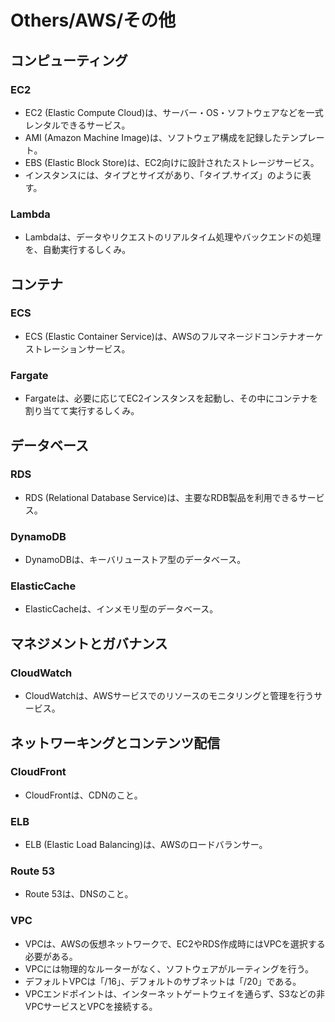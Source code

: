 # Others/AWS/その他

## コンピューティング

### EC2

- EC2 (Elastic Compute Cloud)は、サーバー・OS・ソフトウェアなどを一式レンタルできるサービス。
- AMI (Amazon Machine Image)は、ソフトウェア構成を記録したテンプレート。
- EBS (Elastic Block Store)は、EC2向けに設計されたストレージサービス。
- インスタンスには、タイプとサイズがあり、「タイプ.サイズ」のように表す。

### Lambda

- Lambdaは、データやリクエストのリアルタイム処理やバックエンドの処理を、自動実行するしくみ。

## コンテナ

### ECS

- ECS (Elastic Container Service)は、AWSのフルマネージドコンテナオーケストレーションサービス。

### Fargate

- Fargateは、必要に応じてEC2インスタンスを起動し、その中にコンテナを割り当てて実行するしくみ。

## データベース

### RDS

- RDS (Relational Database Service)は、主要なRDB製品を利用できるサービス。

### DynamoDB

- DynamoDBは、キーバリューストア型のデータベース。

### ElasticCache

- ElasticCacheは、インメモリ型のデータベース。

## マネジメントとガバナンス

### CloudWatch

- CloudWatchは、AWSサービスでのリソースのモニタリングと管理を行うサービス。

## ネットワーキングとコンテンツ配信

### CloudFront

- CloudFrontは、CDNのこと。

### ELB

- ELB (Elastic Load Balancing)は、AWSのロードバランサー。

### Route 53

- Route 53は、DNSのこと。

### VPC

- VPCは、AWSの仮想ネットワークで、EC2やRDS作成時にはVPCを選択する必要がある。
- VPCには物理的なルーターがなく、ソフトウェアがルーティングを行う。
- デフォルトVPCは「/16」、デフォルトのサブネットは「/20」である。
- VPCエンドポイントは、インターネットゲートウェイを通らず、S3などの非VPCサービスとVPCを接続する。
